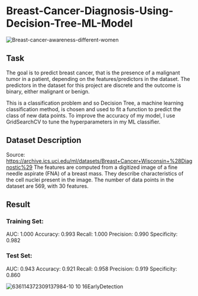 # Breast-Cancer-Diagnosis-Using-Decision-Tree-ML-Model

![Breast-cancer-awareness-different-women](https://user-images.githubusercontent.com/115907457/218345813-e51582e9-b7f0-4e72-a264-e12a4cb096a9.jpg)

## Task

The goal is to predict breast cancer, that is the presence of a malignant tumor in a patient, depending on the features/predictors in the dataset. The predictors in the dataset for this project are discrete and the outcome is binary, either malignant or benign. 

This is a classification problem and so Decision Tree, a machine learning classification method, is chosen and used to fit a function to predict the class of new data points. To improve the accuracy of my model, I use GridSearchCV to tune the hyperparameters in my ML classifier. 

## Dataset Description
Source: https://archive.ics.uci.edu/ml/datasets/Breast+Cancer+Wisconsin+%28Diagnostic%29
The features are computed from a digitized image of a fine needle aspirate (FNA) of a breast mass. They describe characteristics of the cell nuclei present in the image. The number of data points in the dataset are 569, with 30 features.

## Result

### Training Set:

AUC: 1.000
Accuracy: 0.993
Recall: 1.000
Precision: 0.990
Specificity: 0.982
 
### Test Set:

AUC: 0.943
Accuracy: 0.921
Recall: 0.958
Precision: 0.919
Specificity: 0.860

![636114372309137984-10 10 16EarlyDetection](https://user-images.githubusercontent.com/115907457/218345831-5e924ded-f157-4bfa-847b-0af24e3ccb7a.jpg)


<!-- ![image](https://user-images.githubusercontent.com/115907457/218345366-8e301628-0d0b-4f52-94d7-2440c99d263b.png) -->

